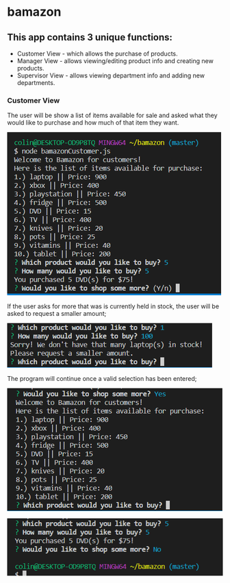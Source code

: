# bamazon

## This app contains 3 unique functions:

* Customer View - which allows the purchase of products.
* Manager View - allows viewing/editing product info and creating new products.
* Supervisor View - allows viewing department info and adding new departments.

### Customer View

The user will be show a list of items available for sale and asked what they would like to purchase and how much of that item they want.

![image1](images/Capture1.PNG)

If the user asks for more that was is currently held in stock, the user will be asked to request a smaller amount;

![image2](images/Capture4.PNG)

The program will continue once a valid selection has been entered;

![image3](images/Capture2.PNG)

![image4](images/Capture3.PNG)
